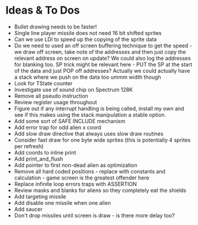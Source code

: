 # Ideas & To Dos

* Bullet drawing needs to be faster!
* Single line player missile does not need 16 bit shifted sprites
* Can we use LDI to speed up the copying of the sprite data
* Do we need to used an off screen buffering technique to get the speed - we draw off screen, take note of the addresses and then just copy the relevant address on screen on update?  We could also log the addresses for blanking too.  SP trick might be relevant here - PUT the SP at the start of the data and just POP off addresses?   Actually we could actually have a stack where we push on the data too ummm width though
* Look for TState counter
* Investigate use of sound chip on Spectrum 128K
* Remove all pseudo instruction
* Review register usage throughout
* Figure out if any interrupt handling is being called, install my own and see if this makes using the stack manipulation a stable option.
* Add some sort of SAFE INCLUDE mechanism
* Add error trap for odd alien x coord
* Add slow draw directive that always uses slow draw routines
* Consider fast draw for one byte wide sprites (this is potentially 4 sprites per refresh)
* Add coords to inline print
* Add print_and_flush
* Add pointer to first non-dead alien as optimization
* Remove all hard coded positions - replace with constants and calculation - game screen is the greatest offender here
* Replace infinite loop errors traps with ASSERTION
* Review masks and blanks for aliens so they completely eat the shields
* Add targeting missile
* Add disable one missile when one alien
* Add saucer
* Don't drop missiles until screen is draw - is there more delay too?

  